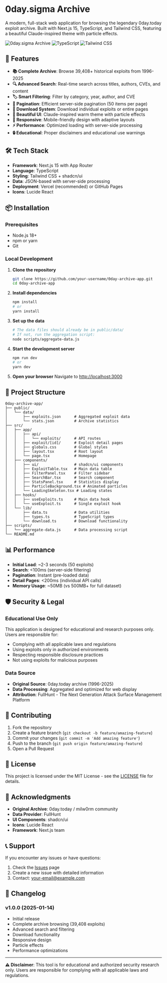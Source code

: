 # 0day.sigma Archive

A modern, full-stack web application for browsing the legendary 0day.today exploit archive. Built with Next.js 15, TypeScript, and Tailwind CSS, featuring a beautiful Claude-inspired theme with particle effects.

![0day.sigma Archive](https://img.shields.io/badge/Next.js-15.5.5-black?style=for-the-badge&logo=next.js)
![TypeScript](https://img.shields.io/badge/TypeScript-5.0-blue?style=for-the-badge&logo=typescript)
![Tailwind CSS](https://img.shields.io/badge/Tailwind_CSS-3.0-38B2AC?style=for-the-badge&logo=tailwind-css)

## 🌟 Features

- **📚 Complete Archive**: Browse 39,408+ historical exploits from 1996-2025
- **🔍 Advanced Search**: Real-time search across titles, authors, CVEs, and content
- **🏷️ Smart Filtering**: Filter by category, year, author, and CVE
- **📄 Pagination**: Efficient server-side pagination (50 items per page)
- **💾 Download System**: Download individual exploits or entire pages
- **🎨 Beautiful UI**: Claude-inspired warm theme with particle effects
- **📱 Responsive**: Mobile-friendly design with adaptive layouts
- **⚡ Performance**: Optimized loading with server-side processing
- **🔒 Educational**: Proper disclaimers and educational use warnings


## 🛠️ Tech Stack

- **Framework**: Next.js 15 with App Router
- **Language**: TypeScript
- **Styling**: Tailwind CSS + shadcn/ui
- **Data**: JSON-based with server-side processing
- **Deployment**: Vercel (recommended) or GitHub Pages
- **Icons**: Lucide React

## 📦 Installation

### Prerequisites

- Node.js 18+ 
- npm or yarn
- Git

### Local Development

1. **Clone the repository**
   ```bash
   git clone https://github.com/your-username/0day-archive-app.git
   cd 0day-archive-app
   ```

2. **Install dependencies**
   ```bash
   npm install
   # or
   yarn install
   ```

3. **Set up the data**
   ```bash
   # The data files should already be in public/data/
   # If not, run the aggregation script:
   node scripts/aggregate-data.js
   ```

4. **Start the development server**
   ```bash
   npm run dev
   # or
   yarn dev
   ```

5. **Open your browser**
   Navigate to [http://localhost:3000](http://localhost:3000)

## 📁 Project Structure

```
0day-archive-app/
├── public/
│   └── data/
│       ├── exploits.json      # Aggregated exploit data
│       └── stats.json         # Archive statistics
├── src/
│   ├── app/
│   │   ├── api/
│   │   │   └── exploits/      # API routes
│   │   ├── exploit/[id]/      # Exploit detail pages
│   │   ├── globals.css        # Global styles
│   │   ├── layout.tsx         # Root layout
│   │   └── page.tsx           # Homepage
│   ├── components/
│   │   ├── ui/                # shadcn/ui components
│   │   ├── ExploitTable.tsx   # Main data table
│   │   ├── FilterPanel.tsx    # Filter sidebar
│   │   ├── SearchBar.tsx      # Search component
│   │   ├── StatsPanel.tsx     # Statistics display
│   │   ├── ParticleBackground.tsx # Animated particles
│   │   └── LoadingSkeleton.tsx # Loading states
│   ├── hooks/
│   │   ├── useExploits.ts     # Main data hook
│   │   └── useExploit.ts      # Single exploit hook
│   └── lib/
│       ├── data.ts            # Data utilities
│       ├── types.ts           # TypeScript types
│       └── download.ts        # Download functionality
├── scripts/
│   └── aggregate-data.js      # Data processing script
└── README.md
```


## 📊 Performance

- **Initial Load**: ~2-3 seconds (50 exploits)
- **Search**: <100ms (server-side filtering)
- **Pagination**: Instant (pre-loaded data)
- **Detail Pages**: <200ms (individual API calls)
- **Memory Usage**: ~50MB (vs 500MB+ for full dataset)

## 🛡️ Security & Legal

### Educational Use Only

This application is designed for educational and research purposes only. Users are responsible for:

- Complying with all applicable laws and regulations
- Using exploits only in authorized environments
- Respecting responsible disclosure practices
- Not using exploits for malicious purposes

### Data Source

- **Original Source**: 0day.today archive (1996-2025)
- **Data Processing**: Aggregated and optimized for web display
- **Attribution**: FullHunt - The Next Generation Attack Surface Management Platform

## 🤝 Contributing

1. Fork the repository
2. Create a feature branch (`git checkout -b feature/amazing-feature`)
3. Commit your changes (`git commit -m 'Add amazing feature'`)
4. Push to the branch (`git push origin feature/amazing-feature`)
5. Open a Pull Request

## 📝 License

This project is licensed under the MIT License - see the [LICENSE](LICENSE) file for details.

## 🙏 Acknowledgments

- **Original Archive**: 0day.today / milw0rm community
- **Data Provider**: FullHunt
- **UI Components**: shadcn/ui
- **Icons**: Lucide React
- **Framework**: Next.js team

## 📞 Support

If you encounter any issues or have questions:

1. Check the [Issues](https://github.com/TOTO-sys28/0day-archive-app/issues) page
2. Create a new issue with detailed information
3. Contact: [your-email@example.com](mailto:TOTOBOBDOD1@proton.me)

## 🔄 Changelog

### v1.0.0 (2025-01-14)
- Initial release
- Complete archive browsing (39,408 exploits)
- Advanced search and filtering
- Download functionality
- Responsive design
- Particle effects
- Performance optimizations

---

**⚠️ Disclaimer**: This tool is for educational and authorized security research only. Users are responsible for complying with all applicable laws and regulations.
